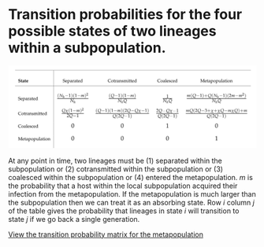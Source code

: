 # Transition probabilities for the four possible states of two lineages within a subpopulation. 

![subpop-matrix](subpop-matrix.png)

At any point in time, two lineages must be (1) separated within the subpopulation or (2) cotransmitted within the subpopulation or (3) coalesced within the subpopulation or (4) entered the metapopulation. *m* is the probability that a host within the local subpopulation acquired their infection from the metapopulation.  If the metapopulation is much larger than the subpopulation then we can treat it as an absorbing state. Row *i* column *j* of the table gives the probability that lineages in state *i* will transition to state *j* if we go back a single generation.

[View the transition probability matrix for the metapopulation](transition-probability.md)